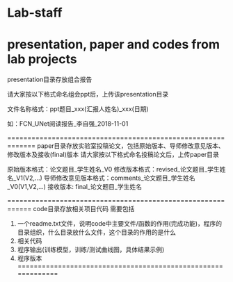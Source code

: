 # Lab-staff
presentation, paper and codes from lab projects
==========================================================================================================================================
presentation目录存放组合报告

请大家按以下格式命名组会ppt后，上传该presentation目录

文件名称格式：ppt题目_xxx(汇报人姓名)_xxx(日期)

如：FCN_UNet阅读报告_李自强_2018-11-01

=============================================================
paper目录存放实验室投稿论文，包括原始版本、导师修改意见版本、修改版本及接收(final)版本
请大家按以下格式命名投稿论文后，上传paper目录

原始版本格式：论文题目_学生姓名_V0
修改版本格式：revised_论文题目_学生姓名_V1(V2,...)
导师修改意见版本格式：comments_论文题目_学生姓名_V0(V1,V2,...)
接收版本: final_论文题目_学生姓名

============================================================
code目录存放相关项目代码
需要包括
1. 一个readme.txt文件，说明code中主要文件/函数的作用(完成功能)，程序的目录组织，什么目录放什么文件，这个目录的作用的是什么
2. 相关代码
3. 程序输出(训练模型，训练/测试曲线图，具体结果示例)
4. 程序版本
=============================================================

